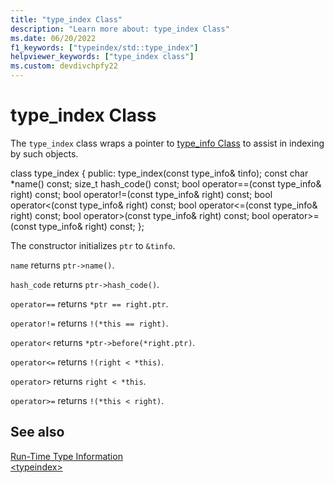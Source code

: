 ```yaml
---
title: "type_index Class"
description: "Learn more about: type_index Class"
ms.date: 06/20/2022
f1_keywords: ["typeindex/std::type_index"]
helpviewer_keywords: ["type_index class"]
ms.custom: devdivchpfy22
---
```


# type_index Class

The `type_index` class wraps a pointer to [type_info Class](../cpp/type-info-class.md) to assist in indexing by such objects.

class type_index {
   public:
   type_index(const type_info& tinfo);
   const char *name() const;
   size_t hash_code() const;
   bool operator==(const type_info& right) const;
   bool operator!=(const type_info& right) const;
   bool operator<(const type_info& right) const;
   bool operator\<=(const type_info& right) const;
   bool operator>(const type_info& right) const;
   bool operator>=(const type_info& right) const;
   };

The constructor initializes `ptr` to `&tinfo`.

`name` returns `ptr->name()`.

`hash_code` returns `ptr->hash_code()`.

`operator==` returns `*ptr == right.ptr`.

`operator!=` returns `!(*this == right)`.

`operator<` returns `*ptr->before(*right.ptr)`.

`operator<=` returns `!(right < *this)`.

`operator>` returns `right < *this`.

`operator>=` returns `!(*this < right)`.

## See also

[Run-Time Type Information](../cpp/run-time-type-information.md)\
[\<typeindex>](../standard-library/typeindex.md)
